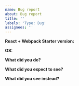 ```yaml
---
name: Bug report
about: Bug report
title: ''
labels: 'Type: Bug'
assignees: ''
---
```


**React + Webpack Starter version:**

**OS:**

**What did you do?**

**What did you expect to see?**

**What did you see instead?**

